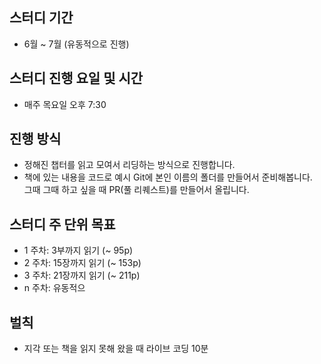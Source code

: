 ## 스터디 기간
- 6월 ~ 7월 (유동적으로 진행)

## 스터디 진행 요일 및 시간
- 매주 목요일 오후 7:30

## 진행 방식
- 정해진 챕터를 읽고 모여서 리딩하는 방식으로 진행합니다.
- 책에 있는 내용을 코드로 예시 Git에 본인 이름의 폴더를 만들어서 준비해봅니다.   
그때 그때 하고 싶을 때 PR(풀 리퀘스트)를 만들어서 올립니다.

## 스터디 주 단위 목표
- 1 주차: 3부까지 읽기 (~ 95p)
- 2 주차: 15장까지 읽기 (~ 153p)
- 3 주차: 21장까지 읽기 (~ 211p)
- n 주차: 유동적으

## 벌칙
- 지각 또는 책을 읽지 못해 왔을 때 라이브 코딩 10분
